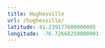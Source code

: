 ```yaml
---
title: Hughesville
url: /hughesville/
latitude: 41.239177600000005
longitude: -76.72668250000001
---
```

